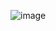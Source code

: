 ![image](https://user-images.githubusercontent.com/17459282/164160112-59c1b537-45a1-460c-bbd6-75ed6f884246.png)

